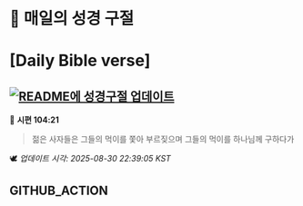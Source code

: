 # 🙏 매일의 성경 구절
# [Daily Bible verse]
## [![README에 성경구절 업데이트](https://github.com/DONGSUKA/first_test/actions/workflows/update-readme-bible.yml/badge.svg)](https://github.com/DONGSUKA/first_test/actions/workflows/update-readme-bible.yml)
<!-- START_BIBLE_VERSE -->
📖 **시편 104:21**
> 젊은 사자들은 그들의 먹이를 쫓아 부르짖으며 그들의 먹이를 하나님께 구하다가

🕊️ _업데이트 시각: 2025-08-30 22:39:05 KST_
  <!-- END_BIBLE_VERSE -->
## GITHUB_ACTION
